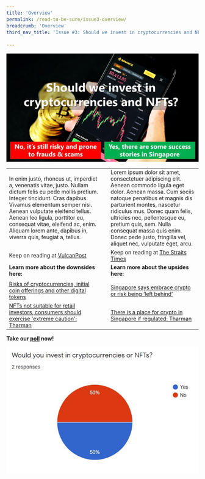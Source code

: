 ```yaml
---
title: 'Overview'
permalink: /read-to-be-sure/issue3-overview/
breadcrumb: 'Overview'
third_nav_title: 'Issue #3: Should we invest in cryptocurrencies and NFTs?'

---
```


![](../images/RTBS3-masthead.jpg)

|                                                              |      |                                                              |
| ------------------------------------------------------------ | ---- | ------------------------------------------------------------ |
| In enim justo, rhoncus ut, imperdiet a, venenatis vitae, justo. Nullam dictum felis eu pede mollis pretium. Integer tincidunt. Cras dapibus. Vivamus elementum semper nisi. Aenean vulputate eleifend tellus. Aenean leo ligula, porttitor eu, consequat vitae, eleifend ac, enim. Aliquam lorem ante, dapibus in, viverra quis, feugiat a, tellus. |      | Lorem ipsum dolor sit amet, consectetuer adipiscing elit. Aenean commodo ligula eget dolor. Aenean massa. Cum sociis natoque penatibus et magnis dis parturient montes, nascetur ridiculus mus. Donec quam felis, ultricies nec, pellentesque eu, pretium quis, sem. Nulla consequat massa quis enim. Donec pede justo, fringilla vel, aliquet nec, vulputate eget, arcu. |
| Keep on reading at [VulcanPost](https://vulcanpost.com/661378/onecoin-singapore-cryptocurrency-fraud/) |      | Keep on reading at [The Straits Times](https://www.straitstimes.com/life/arts/spore-project-makes-14-million-debut-with-nft-trading-cards)<br /> |
| **Learn more about the downsides here:**                     |      | **Learn more about the upsides here:**                       |
|                                                              |      |                                                              |
| [Risks of cryptocurrencies, initial coin offerings and other digital tokens](https://www.moneysense.gov.sg/articles/2018/10/risks-of-cryptocurrencies-initial-coin-offerings-and-other-digital-tokens) |      | [Singapore says embrace crypto or risk being ‘left behind’](https://www.aljazeera.com/economy/2021/11/2/singapore-wants-to-be-a-crypto-hub-or-risk-being-left-behind) |
| [NFTs not suitable for retail investors, consumers should exercise 'extreme caution': Tharman](https://www.channelnewsasia.com/singapore/nft-not-suitable-retail-investors-consumers-caution-tharman-mas-2500276?cid=internal_sharetool_androidphone_16022022_cna) |      | [There is a place for crypto in Singapore if regulated: Tharman](https://www.businesstimes.com.sg/banking-finance/there-is-a-place-for-crypto-in-singapore-if-regulated-tharman) |



**Take our [poll](https://forms.gle/jPRLHNv5DXGgKtrEA) now!**

![](../images/rtbs3-engagement-poll-results.JPG)